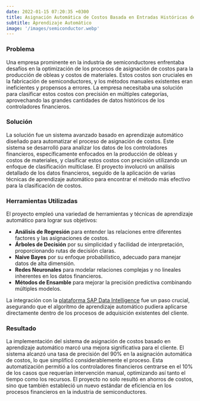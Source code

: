 ```yaml
---
date: 2022-01-15 07:20:35 +0300
title: Asignación Automática de Costos Basada en Entradas Históricas de Controladores Financieros
subtitle: Aprendizaje Automático
image: '/images/semiconductor.webp'
---
```


### Problema
Una empresa prominente en la industria de semiconductores enfrentaba desafíos en la optimización de los procesos de asignación de costos para la producción de obleas y costos de materiales. Estos costos son cruciales en la fabricación de semiconductores, y los métodos manuales existentes eran ineficientes y propensos a errores. La empresa necesitaba una solución para clasificar estos costos con precisión en múltiples categorías, aprovechando las grandes cantidades de datos históricos de los controladores financieros.

### Solución
La solución fue un sistema avanzado basado en aprendizaje automático diseñado para automatizar el proceso de asignación de costos. Este sistema se desarrolló para analizar los datos de los controladores financieros, específicamente enfocados en la producción de obleas y costos de materiales, y clasificar estos costos con precisión utilizando un enfoque de clasificación multiclase. El proyecto involucró un análisis detallado de los datos financieros, seguido de la aplicación de varias técnicas de aprendizaje automático para encontrar el método más efectivo para la clasificación de costos.

### Herramientas Utilizadas
El proyecto empleó una variedad de herramientas y técnicas de aprendizaje automático para lograr sus objetivos:

- **Análisis de Regresión** para entender las relaciones entre diferentes factores y las asignaciones de costos.
- **Árboles de Decisión** por su simplicidad y facilidad de interpretación, proporcionando rutas de decisión claras.
- **Naive Bayes** por su enfoque probabilístico, adecuado para manejar datos de alta dimensión.
- **Redes Neuronales** para modelar relaciones complejas y no lineales inherentes en los datos financieros.
- **Métodos de Ensamble** para mejorar la precisión predictiva combinando múltiples modelos.

La integración con la [plataforma SAP Data Intelligence](https://www.sap.com/products/technology-platform/data-intelligence.html) fue un paso crucial, asegurando que el algoritmo de aprendizaje automático pudiera aplicarse directamente dentro de los procesos de adquisición existentes del cliente.

### Resultado
La implementación del sistema de asignación de costos basado en aprendizaje automático marcó una mejora significativa para el cliente. El sistema alcanzó una tasa de precisión del 90% en la asignación automática de costos, lo que simplificó considerablemente el proceso. Esta automatización permitió a los controladores financieros centrarse en el 10% de los casos que requerían intervención manual, optimizando así tanto el tiempo como los recursos. El proyecto no solo resultó en ahorros de costos, sino que también estableció un nuevo estándar de eficiencia en los procesos financieros en la industria de semiconductores.